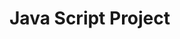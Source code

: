 <!DOCTYPE html>
<html lang="en">

<head>
    <meta charset="UTF-8">
    <meta http-equiv="X-UA-Compatible" content="IE=edge">
    <meta name="viewport" content="width=device-width, initial-scale=1.0">
    <title>Java Script</title>
</head>

<body>
    <h1>Java Script Project</h1>
    <!-- Exp 1 -->
    <script type="text/javascript">
        var a = 10;
        var b = 10;
        var c;

        c = a + b;
        document.write("<br> Addition is = " + c);
        c = a / b;
        document.write("<br> Division is =  " + c);
        c = a % b;
        document.write("<br> Modular is  = " + c);
        c = a * b;
        document.write("<br> Multiplication = " + c);
         
    </script>

    <!-- Exp 2 -->
    <script type="text/javascript">
        var x = 3;
        var y = 2;
        var z = 5;

        if ((x > y) && (x > z)) {
            document.write("Largest is = " + y);
        }
        else {
            document.write("Largest is = " + z);

        }
    </script>

    <!-- Exp 2 -->
    <script type="text/javascript">
        function factonial(num) {
            if (num <= 1) { return 1; }

            else {
                return (num * factonial(num - 1));
            }
        }
        var z = factonial(6);
        document.write(z);
    </script>

    <!-- Exp 3 -->
    <script type="text/javascript">
        var S = new Array();
        S[0] = "PHP";
        S[1] = "ASP";
        S[2] = "JSP";
        S[3] = "HTML";
        for (var i = 0; i < S.length; i++) {
            document.write(S[i] + "<br>");
        }
    </script>

    <!-- Exp 4 -->
    <p id="Demo"></p>
    <script type="text/javascript">
        var x = myFunction(4, 3);
        document.getElementById('Demo').innerHTML = x;

        function myFunction(a, b) {

            return (a + b);
        }

    </script>


    <!-- Exp 6 -->
    <h1>Registration Page</h1>
    <form action="post" name="registration">
        First Name : <input type="text" name="firstname" id="" /> <br><br>
        Last Name : <input type="text" name="lastname" id="" /> <br><br>
        Password : <input type="password" name="pass" id="" /> <br><br>
        Re Password : <input type="password" name="repass" id="" /> <br><br>
        Gender : <input type="radio" name="sex" value="f" /> Female
        <input type="radio" name="sex" value="m" /> Male <br><br>

        City You Travel <select name="city">
            <optgroup label="North">
                <option value="001"> Delhi </option>
                <option value="001"> Chandighar </option>
            </optgroup>
            <optgroup label="South">
                <option value="111"> Kerala </option>
                <option value="112"> Kanyankumari </option>
            </optgroup>
        </select>

        <br><br>
        <label for="margine">Do you want more cites </label>
        <input type="checkbox" name="moreinfo" id="moreinfo" />
        <br><br>
        Enter your comment :
        <textarea name="comment" id="" cols="30" rows="10"></textarea>
        <br><br>

        <h2>Additional Infomation </h2>
        <input type="checkbox" name="confrom" />
        About Infomation is Correct. <br><br>
        <input type="reset" value="Reset">
        <input type="submit" value="Submit">

    </form>

    <!-- Exp 7 -->
    <script>
        function react() {
            alert("Please enter any value");
        }
    </script>
    <form action="post" name="myform" method="POST" click="react">
        <input type="button" value="Click now here" onclick="react()">
    </form>

    <!-- Exp 8 -->
    <script>
        function react() {
            alert("Wellcome to event");
        }
    </script>
    <form action="" name="myform" method="POST" onmousemove="react()">
    <input type="button" value="Click on mouse button">
    </form>

    <!-- Ex 9 Error in img tag -->
    <!-- <form action="" name="myform" method="POST">
        <p>First Name : <input type="text" name="fname" ></p>
        <p>Last Name : <input type="text" name="lname" ></p>
        <img src="submit.gif" alt="" onclick="javascript.document.forms.myform.submit()" />

    </form> -->


    <!-- Ex 10 error in -->
    <!-- <script>
        function WriteCookies() {
            with (document.myform);
        }
        {
            document.cookie = "Name = " + person.value();
            {
                about("Cookies Written");
            }
        }
    </script>
    <form action="" name="myform">
        Enter your name :
        <input type="text" name="person" onchange="WriteCookies()" />
    </form> -->



    <!-- Exp 11 error in code  -->
    <!-- <frameset rows="20%, 40%, 40%">
        <frame  src"webpage1.html" name="top" frameborder="1" />
        <frame  src"webpage2.html" name="middle" frameborder="1" />
        <frame  src"webpage3.html" name="bottom" frameborder="1" />

    </frameset>

    
        <body onclick="top.middlefocus ();">
            <h1>webpage1</h1>
             -->


    <!-- Exp 12 -->
    <script>
        function check() {
            var reg = /abc/gmi;
            var str = document.getElementById("text").value;
            var res = str.search(reg);
            document.getElementById("demo1").innerHTML = res;
        }
    </script>
    Enter text <textarea name="" id="text" cols="30" rows="10"></textarea>
    <input value="Check" type="button" onclick="check()" />
    <p id="demo1"></p>

    <!-- Exp 13 error -->
    <!-- <img src="1.jpg" height="150" width="100" alt="no image" onmouseover="" src="2.jpg"> -->

    <!-- Exp 14  -->
    <div style="position: fixed;
                width: 200px;
                height: 50px;
                top: 70px;
                right: 10px;
                background: blue;
                z-index: 100;">
        floating menus
    </div>
    <br>
    this is a long webpage
    <br>
    this is a long webpage
    <br>

    <!-- Exp 15 -->
    <h3>Right Click on screen Content menu is enable </h3>
    <br>
    <h3>you can view sources of web page </h3>

    <!-- Exp 16 error -->
    <!-- <script>
        Banner = new Array("1.jpg", "WT.jpg", "VB.Net.jpg");
        count = 0;
        function rotate() {
            if (document.images) {
                count++;
                if (count == Banner.length) {
                    count = 0;

                }
                document.imgSrc = Banner, rotate();
                setTimeout("rotate()", 1000);
            }
        }
    </script>

    <body onload="rotate()">
        <center>
            <img src="1.jpg" alt="" width="300" height="400" />
        </center> -->


</body>

</html>
